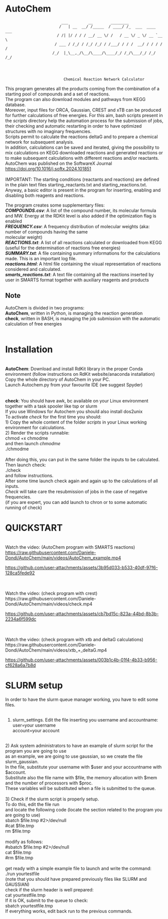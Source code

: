 # AutoChem

                             ___         __        ________                 
                            /   | __  __/ /_____  / ____/ /_  ___  ____ ___ 
                           / /| |/ / / / __/ __ \/ /   / __ \/ _ \/ __ `__ \
                          / ___ / /_/ / /_/ /_/ / /___/ / / /  __/ / / / / /
                         /_/  |_\__,_/\__/\____/\____/_/ /_/\___/_/ /_/ /_/ 
                                            



                              Chemical Reaction Network Calculator

 This program generates all the products coming from the combination of a starting pool of compounds 
 and a set of reactions.<br>
  The program can also download modules and pathways from KEGG database.<br>
 Moreover, input files for ORCA, Gaussian, CREST and xTB can be produced for further calculations of free energies.
 For this aim, bash scripts present in the <i>scripts</i> directory help the automation process 
 for the submission of jobs, their checking and automatic restarting in order to have optimized 
 structures with no imaginary frequencies. <br>
 Scripts permit to calculate the reactions deltaG and to prepare a chemical network for 
 subsequent analysis.<br>
 In addition, calculations can be saved and iterated, giving the possibility to mix calculations 
 on KEGG downloaded reactions and generated reactions or to make subsequent calculations with different
 reactions and/or reactants.<br>
 AutoChem was published on the SoftwareX Journal https://doi.org/10.1016/j.softx.2024.101851<br>
 <br>
 IMPORTANT:
 The starting conditions (reactants and reactions) are defined in the plain text files starting_reactants.txt and starting_reactions.txt.<br>
 Anyway, a basic editor is present in the program for inserting, enabling and disabling both reagents 
 and reactions.

 The program creates some supplementary files:<br>
 <b><i>COMPOUNDS.csv</i></b>: A list of the compound number, its molecular formula and MW. Energy at the RDKit level is also added if the optimization flag is enabled<br>
 <b><i>FREQUENCY.csv</i></b>: A frequency distribution of molecular weights (aka: number of compounds having the same<br>
     molecular weight)<br>
 <b><i>REACTIONS.txt</i></b>: A list of all reactions calculated or downloaded from KEGG (useful for the determination of reactions 
     free energies)<br>
 <b><i>SUMMARY.txt</i></b>: A file containing summary informations for the calculations made. This is an important log
 file.<br>
 <b><i>reactions.html</i></b>: A html file containing the visual representation of reactions considered and calculated.<br>
 <b><i>smarts_reactions.txt</i></b>: A text file containing all the reactions inserted by user in SMARTS format together with 
     auxiliary reagents and products
<br> 
 ## Note
 AutoChem is divided in two programs:<br>
 <b>AutoChem</b>, written in Python, is managing the reaction generation<br>
 <b>check</b>, written in BASH, is managing the job submission with the automatic calculation of free energies<br>
<br>
# Installation
<br>
<b>AutoChem</b>: Download and install RdKit library in the proper Conda environment (follow instructions on RdKit website/anaconda installation)<br>
Copy the whole directory of AutoChem in your PC.<br>
Launch Autochem.py from your favourite IDE (we suggest Spyder)<br>
<br>
<br>
<b>check</b>: 
You should have awk, bc available on your Linux environment together with a task spooler like tsp or slurm<br>
If you use Windows for Autochem you should also install dos2unix<br>
To activate <i>check</i> for the first time you should:<br>
1) Copy the whole content of the folder <i>scripts</i> in your Linux working environment for calculations.<br>
2) Render the scripts runnable:<br>
chmod +x chmodme<br>
and then launch <i>chmodme</i><br>
./chmodme<br>
<br>
After doing this, you can put in the same folder the inputs to be calculated.<br>
Then launch check:<br>
./check<br>
and follow instructions.<br>
After some time launch check again and again up to the calculations of all inputs.<br>
<i>Check</i> will take care the resubmission of jobs in the case of negative frequencies.<br>
(if you are expert, you can add launch to chron or to some automatic running of check)<br>


# QUICKSTART
<br>Watch the video: (AutoChem program with SMARTS reactions)<br>
https://raw.githubusercontent.com/Daniele-Dondi/AutoChem/main/videos/AutoChem_example.mp4


https://github.com/user-attachments/assets/3b95d033-b533-40df-97f6-128ca5fede92


<br>
<br>Watch the video: (check program with crest)<br>
https://raw.githubusercontent.com/Daniele-Dondi/AutoChem/main/videos/check.mp4


https://github.com/user-attachments/assets/cb7bd15c-823a-44bd-8b3b-2234a6f599dc


<br>
<br>Watch the video: (check program with xtb and deltaG calculations)<br>
https://raw.githubusercontent.com/Daniele-Dondi/AutoChem/main/videos/xtb_+_deltaG.mp4


https://github.com/user-attachments/assets/003b1c4b-01f4-4b33-b956-cf628a6a7b8d



# SLURM setup<br>
In order to have the slurm queue manager working, you have to edit some files.<br>
<br>
1) slurm_settings. Edit the file inserting you username and accountname:<br>
user=your username<br>
account=your account<br>
<br>
2) Ask system administrators to have an example of slurm script for the program you are going to use<br>
as an example, we are going to use gaussian, so we create the file slurm_gaussian.<br>
In the file, substitute your username with $user and your accountname with $account.<br>
Substitute also the file name with $file, the memory allocation with $mem and the number of processors with $proc.<br>
These variables will be substituted when a file is submitted to the queue.<br>
<br>
3) Check if the slurm script is properly setup.<br>
To do this, edit the file run<br>
and locate the following code (locate the section related to the program you are going to use)<br>
  sbatch $file.tmp #2>/dev/null<br>
  #cat $file.tmp<br>
  rm $file.tmp<br><br>
modify as follows:<br>
  #sbatch $file.tmp #2>/dev/null<br>
  cat $file.tmp<br>
  #rm $file.tmp<br><br>
get ready with a simple example file to launch and write the command:<br>
./run yourtestfile<br>
(note that you should have prepared previously files like SLURM and GAUSSIAN)<br>
check if the slurm header is well prepared:<br>
cat yourtestfile.tmp<br>
If it is OK, submit to the queue to check:<br>
sbatch yourtestfile.tmp<br>
If everything works, edit back run to the previous commands.<br>

<br>
<br>
